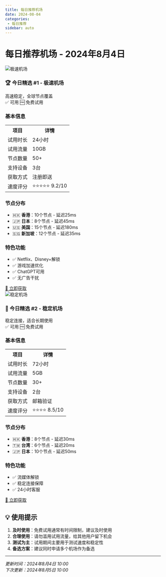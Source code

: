 ```yaml
---
title: 每日推荐机场
date: 2024-08-04
categories:
 - 每日推荐
sidebar: auto
---
```


# 每日推荐机场 - 2024年8月4日

<div class="airport-card">
<div class="airport-header">
<img src="/logos/airport1.png" alt="极速机场" class="airport-logo">
<div class="airport-info">
<h3>🏆 今日精选 #1 - 极速机场</h3>
<div class="airport-desc">高速稳定，全球节点覆盖</div>
</div>
</div>

<div class="status-tags">
<span class="status-tag available">✅ 可用</span>
<span class="status-tag trial">🆓 免费试用</span>
</div>

### 基本信息

<table class="info-table">
<tr><th>项目</th><th>详情</th></tr>
<tr><td>试用时长</td><td>24小时</td></tr>
<tr><td>试用流量</td><td>10GB</td></tr>
<tr><td>节点数量</td><td>50+</td></tr>
<tr><td>支持设备</td><td>3台</td></tr>
<tr><td>获取方式</td><td>注册即送</td></tr>
<tr><td>速度评分</td><td>⭐⭐⭐⭐⭐ 9.2/10</td></tr>
</table>

### 节点分布
- 🇭🇰 **香港**：10个节点 - 延迟25ms
- 🇯🇵 **日本**：8个节点 - 延迟45ms
- 🇺🇸 **美国**：15个节点 - 延迟180ms
- 🇸🇬 **新加坡**：12个节点 - 延迟35ms

### 特色功能
- ✅ Netflix、Disney+解锁
- ✅ 游戏加速优化
- ✅ ChatGPT可用
- ✅ 无广告干扰

<div class="action-buttons">
<a href="https://example.com/register" class="btn btn-primary" target="_blank">🚀 立即获取</a>
</div>

</div>

<div class="airport-card">
<div class="airport-header">
<img src="/logos/airport2.png" alt="稳定机场" class="airport-logo">
<div class="airport-info">
<h3>🥈 今日精选 #2 - 稳定机场</h3>
<div class="airport-desc">稳定连接，适合长期使用</div>
</div>
</div>

<div class="status-tags">
<span class="status-tag available">✅ 可用</span>
<span class="status-tag trial">🆓 免费试用</span>
</div>

### 基本信息

<table class="info-table">
<tr><th>项目</th><th>详情</th></tr>
<tr><td>试用时长</td><td>72小时</td></tr>
<tr><td>试用流量</td><td>5GB</td></tr>
<tr><td>节点数量</td><td>30+</td></tr>
<tr><td>支持设备</td><td>2台</td></tr>
<tr><td>获取方式</td><td>邮箱验证</td></tr>
<tr><td>速度评分</td><td>⭐⭐⭐⭐ 8.5/10</td></tr>
</table>

### 节点分布
- 🇭🇰 **香港**：8个节点 - 延迟30ms
- 🇹🇼 **台湾**：6个节点 - 延迟20ms
- 🇯🇵 **日本**：10个节点 - 延迟50ms

### 特色功能
- ✅ 流媒体解锁
- ✅ 稳定连接保障
- ✅ 24小时客服

<div class="action-buttons">
<a href="https://example2.com/trial" class="btn btn-primary" target="_blank">🚀 立即获取</a>
</div>

</div>

## 💡 使用提示

1. **及时使用**：免费试用通常有时间限制，建议及时使用
2. **合理使用**：请勿滥用试用流量，给其他用户留下机会
3. **测试为主**：试用期间主要用于测试速度和稳定性
4. **备选方案**：建议同时申请多个机场作为备选

---

*更新时间：2024年8月4日 10:00*  
*下次更新：2024年8月5日 10:00*
